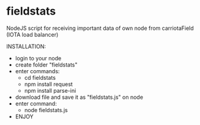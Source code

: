 # fieldstats
NodeJS script for receiving important data of own node from carriotaField (IOTA load balancer)

INSTALLATION:

- login to your node
- create folder "fieldstats"
- enter commands:
  * cd fieldstats
  * npm install request
  * npm install parse-ini
- download file and save it as "fieldstats.js" on node
- enter command:
  * node fieldstats.js
- ENJOY
